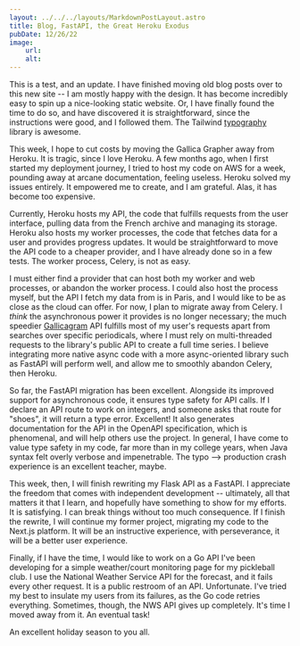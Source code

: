 ```yaml
---
layout: ../../../layouts/MarkdownPostLayout.astro
title: Blog, FastAPI, the Great Heroku Exodus
pubDate: 12/26/22
image:
    url:
    alt:
---
```


This is a test, and an update. I have finished moving old blog posts over to this new site -- I am mostly happy with the design. It has become incredibly easy to spin up a nice-looking static website. Or, I have finally found the time to do so, and have discovered it is straightforward, since the instructions were good, and I followed them. The Tailwind [typography](https://tailwindcss.com/docs/typography-plugin) library is awesome.

This week, I hope to cut costs by moving the Gallica Grapher away from Heroku. It is tragic, since I love Heroku. A few months ago, when I first started my deployment journey, I tried to host my code on AWS for a week, pounding away at arcane documentation, feeling useless. Heroku solved my issues entirely. It empowered me to create, and I am grateful. Alas, it has become too expensive. 

Currently, Heroku hosts my API, the code that fulfills requests from the user interface, pulling data from the French archive and managing its storage. Heroku also hosts my worker processes, the code that fetches data for a user and provides progress updates. It would be straightforward to move the API code to a cheaper provider, and I have already done so in a few tests. The worker process, Celery, is not as easy.

I must either find a provider that can host both my worker and web processes, or abandon the worker process. I could also host the process myself, but the API I fetch my data from is in Paris, and I would like to be as close as the cloud can offer. For now, I plan to migrate away from Celery. I *think* the asynchronous power it provides is no longer necessary; the much speedier [Gallicagram](https://github.com/regicid/pyllicagram) API fulfills most of my user's requests apart from searches over specific periodicals, where I must rely on multi-threaded requests to the library's public API to create a full time series. I believe integrating more native async code with a more async-oriented library such as FastAPI will perform well, and allow me to smoothly abandon Celery, then Heroku.

So far, the FastAPI migration has been excellent. Alongside its improved support for asynchronous code, it ensures type safety for API calls. If I declare an API route to work on integers, and someone asks that route for "shoes", it will return a type error. Excellent! It also generates documentation for the API in the OpenAPI specification, which is phenomenal, and will help others use the project. In general, I have come to value type safety in my code, far more than in my college years, when Java syntax felt overly verbose and impenetrable. The typo --> production crash experience is an excellent teacher, maybe.

This week, then, I will finish rewriting my Flask API as a FastAPI. I appreciate the freedom that comes with independent development -- ultimately, all that matters it that I learn, and hopefully have something to show for my efforts. It is satisfying. I can break things without too much consequence. If I finish the rewrite, I will continue my former project, migrating my code to the Next.js platform. It will be an instructive experience, with perseverance, it will be a better user experience. 

Finally, if I have the time, I would like to work on a Go API I've been developing for a simple weather/court monitoring page for my pickleball club. I use the National Weather Service API for the forecast, and it fails every other request. It is a public restroom of an API. Unfortunate. I've tried my best to insulate my users from its failures, as the Go code retries everything. Sometimes, though, the NWS API gives up completely. It's time I moved away from it. An eventual task!

An excellent holiday season to you all.